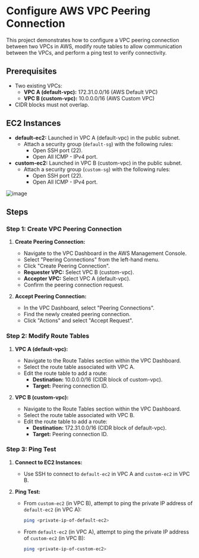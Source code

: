 # Configure AWS VPC Peering Connection

This project demonstrates how to configure a VPC peering connection between two VPCs in AWS, modify route tables to allow communication between the VPCs, and perform a ping test to verify connectivity.

## Prerequisites

- Two existing VPCs:
  - **VPC A (default-vpc):** 172.31.0.0/16 (AWS Default VPC)
  - **VPC B (custom-vpc):** 10.0.0.0/16 (AWS Custom VPC)
- CIDR blocks must not overlap.

## EC2 Instances

- **default-ec2:** Launched in VPC A (default-vpc) in the public subnet.
  - Attach a security group (`default-sg`) with the following rules:
    - Open SSH port (22).
    - Open All ICMP - IPv4 port.
- **custom-ec2:** Launched in VPC B (custom-vpc) in the public subnet.
  - Attach a security group (`custom-sg`) with the following rules:
    - Open SSH port (22).
    - Open All ICMP - IPv4 port.
      
![image](https://github.com/user-attachments/assets/d9de5492-e8da-453e-9377-ab155f9da81c)

## Steps

### Step 1: Create VPC Peering Connection

1. **Create Peering Connection:**
   - Navigate to the VPC Dashboard in the AWS Management Console.
   - Select "Peering Connections" from the left-hand menu.
   - Click "Create Peering Connection".
   - **Requester VPC:** Select VPC B (custom-vpc).
   - **Accepter VPC:** Select VPC A (default-vpc).
   - Confirm the peering connection request.

2. **Accept Peering Connection:**
   - In the VPC Dashboard, select "Peering Connections".
   - Find the newly created peering connection.
   - Click "Actions" and select "Accept Request".

### Step 2: Modify Route Tables

1. **VPC A (default-vpc):**
   - Navigate to the Route Tables section within the VPC Dashboard.
   - Select the route table associated with VPC A.
   - Edit the route table to add a route:
     - **Destination:** 10.0.0.0/16 (CIDR block of custom-vpc).
     - **Target:** Peering connection ID.

2. **VPC B (custom-vpc):**
   - Navigate to the Route Tables section within the VPC Dashboard.
   - Select the route table associated with VPC B.
   - Edit the route table to add a route:
     - **Destination:** 172.31.0.0/16 (CIDR block of default-vpc).
     - **Target:** Peering connection ID.

### Step 3: Ping Test

1. **Connect to EC2 Instances:**
   - Use SSH to connect to `default-ec2` in VPC A and `custom-ec2` in VPC B.

2. **Ping Test:**
   - From `custom-ec2` (in VPC B), attempt to ping the private IP address of `default-ec2` (in VPC A):
     ```sh
     ping <private-ip-of-default-ec2>
     ```
   - From `default-ec2` (in VPC A), attempt to ping the private IP address of `custom-ec2` (in VPC B):
     ```sh
     ping <private-ip-of-custom-ec2>
     ```

